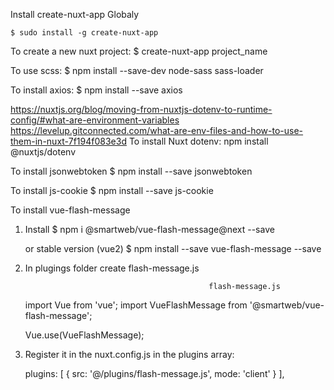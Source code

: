 Install create-nuxt-app Globaly

    $ sudo install -g create-nuxt-app

To create a new nuxt project: 
    $ create-nuxt-app project_name

To use scss:
    $ npm install --save-dev node-sass sass-loader

To install axios: 
    $ npm install --save axios

https://nuxtjs.org/blog/moving-from-nuxtjs-dotenv-to-runtime-config/#what-are-environment-variables
https://levelup.gitconnected.com/what-are-env-files-and-how-to-use-them-in-nuxt-7f194f083e3d
To install Nuxt dotenv:
    npm install @nuxtjs/dotenv

To install jsonwebtoken
    $ npm install --save jsonwebtoken


To install js-cookie
    $ npm install --save js-cookie

To install vue-flash-message 

1. Install
    $ npm i @smartweb/vue-flash-message@next --save

    or stable version (vue2)
    $ npm install --save vue-flash-message --save

2. In plugings folder create flash-message.js 

												flash-message.js
	import Vue from 'vue';
	import VueFlashMessage from '@smartweb/vue-flash-message';
	 
	Vue.use(VueFlashMessage);

3. Register it in the nuxt.config.js in the plugins array:

	  plugins: [
	    { src: '@/plugins/flash-message.js', mode: 'client' }
	  ],